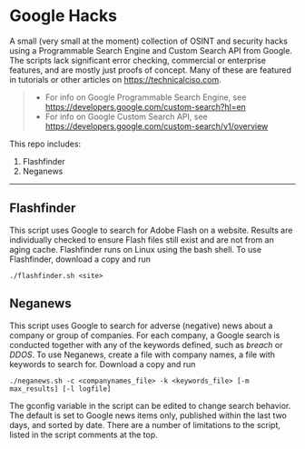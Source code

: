 # Google Hacks
A small (very small at the moment) collection of OSINT and security hacks using a Programmable Search Engine and Custom Search API from Google.  The scripts lack significant error checking, commercial or enterprise features, and are mostly just proofs of concept. Many of these are featured in tutorials or other articles on https://technicalciso.com.

> * For info on Google Programmable Search Engine, see https://developers.google.com/custom-search?hl=en
> * For info on Google Custom Search API, see https://developers.google.com/custom-search/v1/overview


This repo includes:
 1. Flashfinder
 2. Neganews
 
 ---
## Flashfinder
This script uses Google to search for Adobe Flash on a website. Results are individually checked to ensure Flash files still exist and are not from an aging cache.  Flashfinder runs on Linux using the bash shell.  To use Flashfinder, download a copy and run
```
./flashfinder.sh <site>
```
## Neganews
This script uses Google to search for adverse (negative) news about a company or group of companies.  For each company, a Google search is conducted together with any of the keywords defined, such as _breach_ or _DDOS_. To use Neganews, create a file with company names, a file with keywords to search for. Download a copy and run
```
./neganews.sh -c <companynames_file> -k <keywords_file> [-m max_results] [-l logfile]
```
The gconfig variable in the script can be edited to change search behavior. The default is set to Google news items only, published within the last two days, and sorted by date. There are a number of limitations to the script, listed in the script comments at the top.
